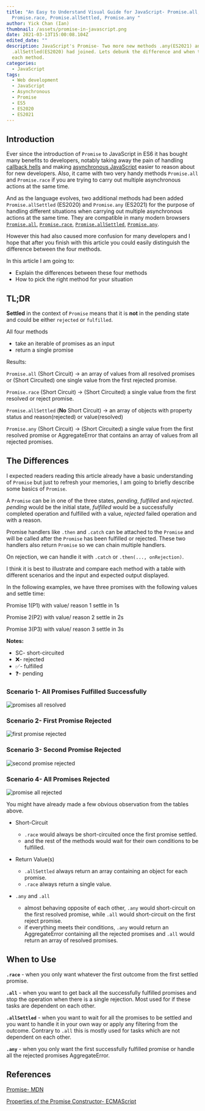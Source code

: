 ```yaml
---
title: "An Easy to Understand Visual Guide for JavaScript- Promise.all,
  Promise.race, Promise.allSettled, Promise.any "
author: Yick Chan (Ian)
thumbnail: /assets/promise-in-javascript.png
date: 2021-03-13T15:00:08.104Z
edited_date: ""
description: JavaScript's Promise- Two more new methods .any(ES2021) and
  .allSettled(ES2020) had joined. Lets debunk the difference and when to use
  each method.
categories:
  - JavaScript
tags:
  - Web development
  - JavaScript
  - Asynchronous
  - Promise
  - ES5
  - ES2020
  - ES2021
---
```

## Introduction

Ever since the introduction of `Promise` to JavaScript in ES6 it has bought many benefits to developers, notably taking away the pain of handling [callback hells](https://www.freecodecamp.org/news/how-to-deal-with-nested-callbacks-and-avoid-callback-hell-1bc8dc4a2012/) and making [asynchronous JavaScript](https://developer.mozilla.org/en-US/docs/Learn/JavaScript/Asynchronous/Introducing) easier to reason about for new developers. Also, it came with two very handy methods `Promise.all` and `Promise.race` if you are trying to carry out multiple asynchronous actions at the same time.

And as the language evolves, two additional methods had been added `Promise.allSettled` (ES2020) and `Promise.any` (ES2021) for the purpose of handling different situations when carrying out multiple asynchronous actions at the same time. They are compatible in many modern browsers [`Promise.all`](https://caniuse.com/mdn-javascript_builtins_promise_all), [`Promise.race`](https://caniuse.com/mdn-javascript_builtins_promise_race), [`Promise.allSettled`](https://caniuse.com/mdn-javascript_builtins_promise_allsettled), [`Promise.any`](https://caniuse.com/mdn-javascript_builtins_promise_any). 

However this had also caused more confusion for many developers and I hope that after you finish with this article you could easily distinguish the difference between the four methods. 

In this article I am going to:

* Explain the differences between these four methods
* How to pick the right method for your situation 

## TL;DR

**Settled** in the context of `Promise` means that it is **not** in the pending state and could be either `rejected` or `fulfilled`.

All four methods 

* take an iterable of promises as an input
* return a single promise

Results:

`Promise.all` (Short Circuit) -> an array of values from all resolved promises or (Short Circuited) one single value from the first rejected promise.

`Promise.race` (Short Circuit) -> (Short Circuited) a single value from the first resolved or reject promise.

`Promise.allSettled` (**No** Short Circuit) -> an array of objects with property status and reason(rejected) or value(resolved)

`Promise.any` (Short Circuit) -> (Short Circuited) a single value from the first resolved promise or AggregateError that contains an array of values from all rejected promises.

## The Differences

I expected readers reading this article already have a basic understanding of `Promise` but just to refresh your memories, I am going to briefly describe some basics of `Promise`.

A `Promise` can be in one of the three states, *pending*, *fulfilled* and *rejected*. *pending* would be the initial state, *fulfilled* would be a successfully completed operation and fulfilled with a value, *rejected* failed operation and with a reason.

Promise handlers like `.then` and `.catch` can be attached to the `Promise` and will be called after the `Promise` has been fulfilled or rejected. These two handlers also return `Promise` so we can chain multiple handlers.

On rejection, we can handle it with `.catch` or `.then(..., onRejection)`.

I think it is best to illustrate and compare each method with a table with different scenarios and the input and expected output displayed.

In the following examples, we have three promises with the following values and settle time: 

Promise 1(P1) with value/ reason 1 settle in 1s

Promise 2(P2) with value/ reason 2 settle in 2s

Promise 3(P3) with value/ reason 3 settle in 3s

**Notes:**

* SC- short-circuited
* ❌- rejected
* ✅- fulfilled
* ❓- pending

### Scenario 1- All Promises Fulfilled Successfully

![promises all resolved](/assets/promise-all-resolved.png "promises all resolved")

### Scenario 2- First Promise Rejected

![first promise rejected](/assets/promise-first-rejected.png "first promise rejected")

### Scenario 3- Second Promise Rejected

![second promise rejected](/assets/promise-second-rejected.png "second promise rejected")

### Scenario 4- All Promises Rejected

![promise all rejected](/assets/promise-all-rejected.png "promise all rejected")

You might have already made a few obvious observation from the tables above.

* Short-Circuit

  * `.race` would always be short-circuited once the first promise settled.
  * and the rest of the methods would wait for their own conditions to be fulfilled.
* Return Value(s)

  * `.allSettled` always return an array containing an object for each promise.
  * `.race` always return a single value.
* `.any` and `.all`

  * almost behaving opposite of each other, `.any` would short-circuit on the first resolved promise, while `.all` would short-circuit on the first reject promise.
  * if everything meets their conditions, `.any` would return an AggregateError containing all the rejected promises and `.all` would return an array of resolved promises.

## When to Use

**`.race`** - when you only want whatever the first outcome from the first settled promise.

**`.all`** - when you want to get back all the successfully fulfilled promises and stop the operation when there is a single rejection. Most used for if these tasks are dependent on each other.

**`.allSettled`** - when you want to wait for all the promises to be settled and you want to handle it in your own way or apply any filtering from the outcome. Contrary to `.all` this is mostly used for tasks which are not dependent on each other.

**`.any`** - when you only want the first successfully fulfilled promise or handle all the rejected promises AggregateError.

## References

[Promise- MDN](https://developer.mozilla.org/en-US/docs/Web/JavaScript/Reference/Global_Objects/Promise)

[Properties of the Promise Constructor- ECMAScript](https://tc39.es/ecma262/#sec-properties-of-the-promise-constructor)
